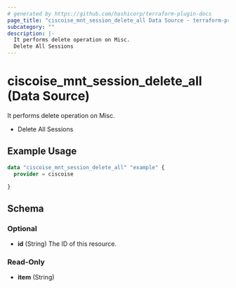 ```yaml
---
# generated by https://github.com/hashicorp/terraform-plugin-docs
page_title: "ciscoise_mnt_session_delete_all Data Source - terraform-provider-ciscoise"
subcategory: ""
description: |-
  It performs delete operation on Misc.
  Delete All Sessions
---
```


# ciscoise_mnt_session_delete_all (Data Source)

It performs delete operation on Misc.

- Delete All Sessions

## Example Usage

```terraform
data "ciscoise_mnt_session_delete_all" "example" {
  provider = ciscoise

}
```

<!-- schema generated by tfplugindocs -->
## Schema

### Optional

- **id** (String) The ID of this resource.

### Read-Only

- **item** (String)


